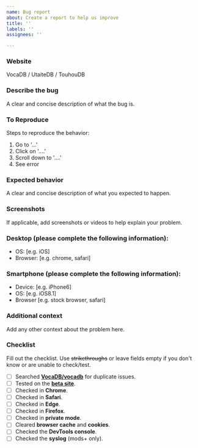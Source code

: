 ```yaml
---
name: Bug report
about: Create a report to help us improve
title: ''
labels: ''
assignees: ''

---
```


### Website
VocaDB / UtaiteDB / TouhouDB

### Describe the bug
A clear and concise description of what the bug is.

### To Reproduce
Steps to reproduce the behavior:
1. Go to '...'
2. Click on '....'
3. Scroll down to '....'
4. See error

### Expected behavior
A clear and concise description of what you expected to happen.

### Screenshots
If applicable, add screenshots or videos to help explain your problem.

### Desktop (please complete the following information):
 - OS: [e.g. iOS]
 - Browser: [e.g. chrome, safari]

### Smartphone (please complete the following information):
 - Device: [e.g. iPhone6]
 - OS: [e.g. iOS8.1]
 - Browser [e.g. stock browser, safari]

### Additional context
Add any other context about the problem here.

### Checklist

Fill out the checklist. Use ~~strikethroughs~~ or leave fields empty if you don't know or are unable to check/test.

- [ ] Searched **[VocaDB/vocadb](https://github.com/VocaDB/vocadb/issues)** for duplicate issues.
- [ ] Tested on the **[beta site](https://beta.vocadb.net)**.
- [ ] Checked in **Chrome**.
- [ ] Checked in **Safari**.
- [ ] Checked in **Edge**.
- [ ] Checked in **Firefox**.
- [ ] Checked in **private mode**.
- [ ] Cleared **browser cache** and **cookies**.
- [ ] Checked the **DevTools console**.
- [ ] Checked the **syslog** (mods+ only).
